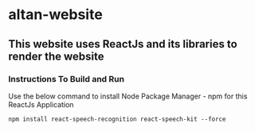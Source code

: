 # altan-website

## This website uses ReactJs and its libraries to render the website


### Instructions To Build and Run
Use the below command to install Node Package Manager - npm for this ReactJs Application

```
npm install react-speech-recognition react-speech-kit --force
```
